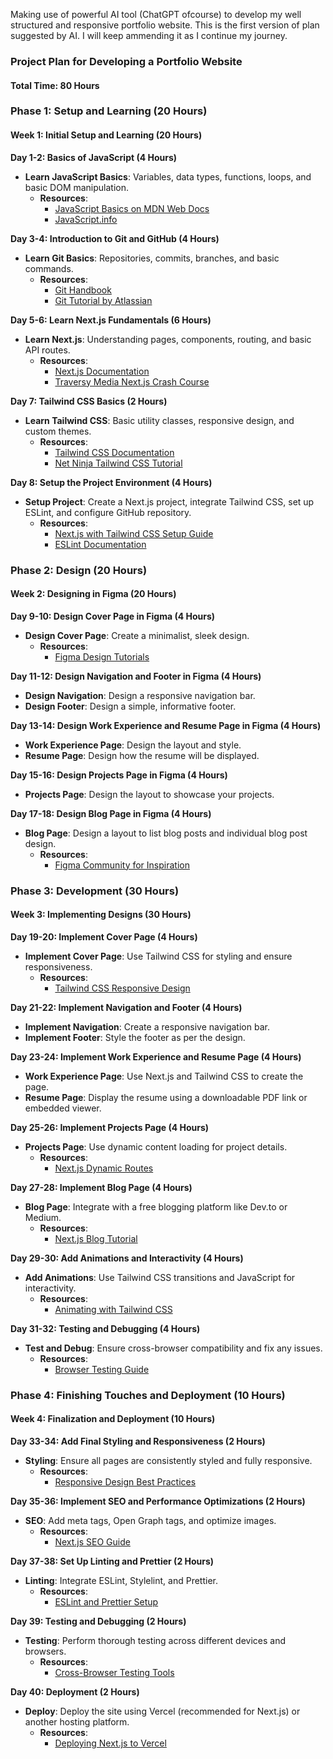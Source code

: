 Making use of powerful AI tool (ChatGPT ofcourse) to develop my well structured and responsive portfolio website. This is the first version of plan suggested by AI. I will keep ammending it as I continue my journey. 

### Project Plan for Developing a Portfolio Website

#### Total Time: 80 Hours

### Phase 1: Setup and Learning (20 Hours)

#### Week 1: Initial Setup and Learning (20 Hours)

**Day 1-2: Basics of JavaScript (4 Hours)**
- **Learn JavaScript Basics**: Variables, data types, functions, loops, and basic DOM manipulation.
  - **Resources**:
    - [JavaScript Basics on MDN Web Docs](https://developer.mozilla.org/en-US/docs/Learn/Getting_started_with_the_web/JavaScript_basics)
    - [JavaScript.info](https://javascript.info/)

**Day 3-4: Introduction to Git and GitHub (4 Hours)**
- **Learn Git Basics**: Repositories, commits, branches, and basic commands.
  - **Resources**:
    - [Git Handbook](https://guides.github.com/introduction/git-handbook/)
    - [Git Tutorial by Atlassian](https://www.atlassian.com/git/tutorials/what-is-git)

**Day 5-6: Learn Next.js Fundamentals (6 Hours)**
- **Learn Next.js**: Understanding pages, components, routing, and basic API routes.
  - **Resources**:
    - [Next.js Documentation](https://nextjs.org/learn)
    - [Traversy Media Next.js Crash Course](https://www.youtube.com/watch?v=mTz0GXj8NN0)

**Day 7: Tailwind CSS Basics (2 Hours)**
- **Learn Tailwind CSS**: Basic utility classes, responsive design, and custom themes.
  - **Resources**:
    - [Tailwind CSS Documentation](https://tailwindcss.com/docs)
    - [Net Ninja Tailwind CSS Tutorial](https://www.youtube.com/watch?v=UBOj6rqRUME)

**Day 8: Setup the Project Environment (4 Hours)**
- **Setup Project**: Create a Next.js project, integrate Tailwind CSS, set up ESLint, and configure GitHub repository.
  - **Resources**:
    - [Next.js with Tailwind CSS Setup Guide](https://tailwindcss.com/docs/guides/nextjs)
    - [ESLint Documentation](https://eslint.org/docs/user-guide/getting-started)

### Phase 2: Design (20 Hours)

#### Week 2: Designing in Figma (20 Hours)

**Day 9-10: Design Cover Page in Figma (4 Hours)**
- **Design Cover Page**: Create a minimalist, sleek design.
  - **Resources**:
    - [Figma Design Tutorials](https://help.figma.com/hc/en-us/articles/360040028653-Learn-Design-with-Figma)

**Day 11-12: Design Navigation and Footer in Figma (4 Hours)**
- **Design Navigation**: Design a responsive navigation bar.
- **Design Footer**: Design a simple, informative footer.

**Day 13-14: Design Work Experience and Resume Page in Figma (4 Hours)**
- **Work Experience Page**: Design the layout and style.
- **Resume Page**: Design how the resume will be displayed.

**Day 15-16: Design Projects Page in Figma (4 Hours)**
- **Projects Page**: Design the layout to showcase your projects.

**Day 17-18: Design Blog Page in Figma (4 Hours)**
- **Blog Page**: Design a layout to list blog posts and individual blog post design.
  - **Resources**:
    - [Figma Community for Inspiration](https://www.figma.com/community)

### Phase 3: Development (30 Hours)

#### Week 3: Implementing Designs (30 Hours)

**Day 19-20: Implement Cover Page (4 Hours)**
- **Implement Cover Page**: Use Tailwind CSS for styling and ensure responsiveness.
  - **Resources**:
    - [Tailwind CSS Responsive Design](https://tailwindcss.com/docs/responsive-design)

**Day 21-22: Implement Navigation and Footer (4 Hours)**
- **Implement Navigation**: Create a responsive navigation bar.
- **Implement Footer**: Style the footer as per the design.

**Day 23-24: Implement Work Experience and Resume Page (4 Hours)**
- **Work Experience Page**: Use Next.js and Tailwind CSS to create the page.
- **Resume Page**: Display the resume using a downloadable PDF link or embedded viewer.

**Day 25-26: Implement Projects Page (4 Hours)**
- **Projects Page**: Use dynamic content loading for project details.
  - **Resources**:
    - [Next.js Dynamic Routes](https://nextjs.org/docs/routing/dynamic-routes)

**Day 27-28: Implement Blog Page (4 Hours)**
- **Blog Page**: Integrate with a free blogging platform like Dev.to or Medium.
  - **Resources**:
    - [Next.js Blog Tutorial](https://www.youtube.com/watch?v=NhWB5zTPoxM)

**Day 29-30: Add Animations and Interactivity (4 Hours)**
- **Add Animations**: Use Tailwind CSS transitions and JavaScript for interactivity.
  - **Resources**:
    - [Animating with Tailwind CSS](https://tailwindcss.com/docs/animation)

**Day 31-32: Testing and Debugging (4 Hours)**
- **Test and Debug**: Ensure cross-browser compatibility and fix any issues.
  - **Resources**:
    - [Browser Testing Guide](https://www.smashingmagazine.com/2018/01/guide-cross-browser-css-testing/)

### Phase 4: Finishing Touches and Deployment (10 Hours)

#### Week 4: Finalization and Deployment (10 Hours)

**Day 33-34: Add Final Styling and Responsiveness (2 Hours)**
- **Styling**: Ensure all pages are consistently styled and fully responsive.
  - **Resources**:
    - [Responsive Design Best Practices](https://web.dev/responsive-web-design-basics/)

**Day 35-36: Implement SEO and Performance Optimizations (2 Hours)**
- **SEO**: Add meta tags, Open Graph tags, and optimize images.
  - **Resources**:
    - [Next.js SEO Guide](https://nextjs.org/docs/advanced-features/seo)

**Day 37-38: Set Up Linting and Prettier (2 Hours)**
- **Linting**: Integrate ESLint, Stylelint, and Prettier.
  - **Resources**:
    - [ESLint and Prettier Setup](https://www.robinwieruch.de/prettier-eslint/)

**Day 39: Testing and Debugging (2 Hours)**
- **Testing**: Perform thorough testing across different devices and browsers.
  - **Resources**:
    - [Cross-Browser Testing Tools](https://www.browserstack.com/)

**Day 40: Deployment (2 Hours)**
- **Deploy**: Deploy the site using Vercel (recommended for Next.js) or another hosting platform.
  - **Resources**:
    - [Deploying Next.js to Vercel](https://vercel.com/docs/concepts/deployments/overview)

